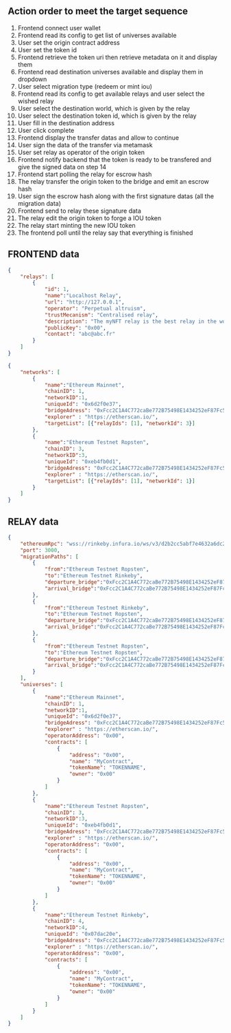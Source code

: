 ## Action order to meet the target sequence

1. Frontend connect user wallet
2. Frontend read its config to get list of universes available
3. User set the origin contract address
4. User set the token id
5. Frontend retrieve the token uri then retrieve metadata on it and display them
6. Frontend read destination universes available and display them in dropdown
7. User select migration type (redeem or mint iou)
8. Frontend read its config to get available relays and user select the wished relay
9. User select the destination world, which is given by the relay
10. User select the destination token id, which is given by the relay
11. User fill in the destination address
12. User click complete
13. Frontend display the transfer datas and allow to continue
14. User sign the data of the transfer via metamask
15. User set relay as operator of the origin token
16. Frontend  notify backend that the token is ready to be transfered and give the signed data on step 14
17. Frontend start polling the relay for escrow hash
18. The relay transfer the origin token to the bridge and emit an escrow hash
19. User sign the escrow hash along with the first signature datas (all the migration data)
20. Frontend send to relay these signature data
21. The relay edit the origin token to forge a IOU token
22. The relay start minting the new IOU token
23. The frontend poll until the relay say that everything is finished



## FRONTEND data
```json
{
	"relays": [
        {
            "id": 1,
            "name":"Localhost Relay",
            "url": "http://127.0.0.1",
            "operator": "Perpetual altruism",
            "trustMecanism": "Centralised relay",
            "description": "The myNFT relay is the best relay in the world. You can trust us with your life and also some of your NFTs",
            "publicKey": "0x00",
            "contact": "abc@abc.fr"
        }
    ]
}
```
```json
{
	"networks": [
		{
			"name":"Ethereum Mainnet",
			"chainID": 1,
			"networkID":1,
			"uniqueId": "0x6d2f0e37",
			"bridgeAdress": "0xFcc2C1A4C772caBe772B75498E1434252eF87Fc5",
			"explorer" : "https://etherscan.io/",
            "targetList": [{"relayIds": [1], "networkId": 3}]
		},
		{
			"name":"Ethereum Testnet Ropsten",
			"chainID": 3,
			"networkID":3,
			"uniqueId": "0xeb4fb0d1",
			"bridgeAdress": "0xFcc2C1A4C772caBe772B75498E1434252eF87Fc5",
			"explorer" : "https://etherscan.io/",
            "targetList": [{"relayIds": [1], "networkId": 1}]
		}	
	]
}
```


## RELAY data
```json
{
    "ethereumRpc": "wss://rinkeby.infura.io/ws/v3/d2b2cc5abf7e4632a6dc2d85d7d479de",
    "port": 3000,
    "migrationPaths": [
        {
            "from":"Ethereum Testnet Ropsten",
            "to":"Ethereum Testnet Rinkeby",
            "departure_bridge":"0xFcc2C1A4C772caBe772B75498E1434252eF87Fc5",
            "arrival_bridge":"0xFcc2C1A4C772caBe772B75498E1434252eF87Fc5"
        },
        {
            "from":"Ethereum Testnet Rinkeby",
            "to":"Ethereum Testnet Ropsten",
            "departure_bridge":"0xFcc2C1A4C772caBe772B75498E1434252eF87Fc5",
            "arrival_bridge":"0xFcc2C1A4C772caBe772B75498E1434252eF87Fc5"
        },
        {
            "from":"Ethereum Testnet Ropsten",
            "to":"Ethereum Testnet Ropsten",
            "departure_bridge":"0xFcc2C1A4C772caBe772B75498E1434252eF87Fc5",
            "arrival_bridge":"0xFcc2C1A4C772caBe772B75498E1434252eF87Fc5"
        }
    ],
    "universes": [
		{
			"name":"Ethereum Mainnet",
			"chainID": 1,
			"networkID":1,
			"uniqueId": "0x6d2f0e37",
			"bridgeAdress": "0xFcc2C1A4C772caBe772B75498E1434252eF87Fc5",
			"explorer" : "https://etherscan.io/",
            "operatorAddress": "0x00",
            "contracts": [
                {
                    "address": "0x00",
                    "name": "MyContract",
                    "tokenName": "TOKENNAME",
                    "owner": "0x00"
                }
            ]
		},
		{
			"name":"Ethereum Testnet Ropsten",
			"chainID": 3,
			"networkID":3,
			"uniqueId": "0xeb4fb0d1",
			"bridgeAdress": "0xFcc2C1A4C772caBe772B75498E1434252eF87Fc5",
			"explorer" : "https://etherscan.io/",
            "operatorAddress": "0x00",
            "contracts": [
                {
                    "address": "0x00",
                    "name": "MyContract",
                    "tokenName": "TOKENNAME",
                    "owner": "0x00"
                }
            ]
		},
		{
			"name":"Ethereum Testnet Rinkeby",
			"chainID": 4,
			"networkID":4,
			"uniqueId": "0x07dac20e",
			"bridgeAdress": "0xFcc2C1A4C772caBe772B75498E1434252eF87Fc5",
			"explorer" : "https://etherscan.io/",
            "operatorAddress": "0x00",
            "contracts": [
                {
                    "address": "0x00",
                    "name": "MyContract",
                    "tokenName": "TOKENNAME",
                    "owner": "0x00"
                }
            ]
		}
    ]
}
```